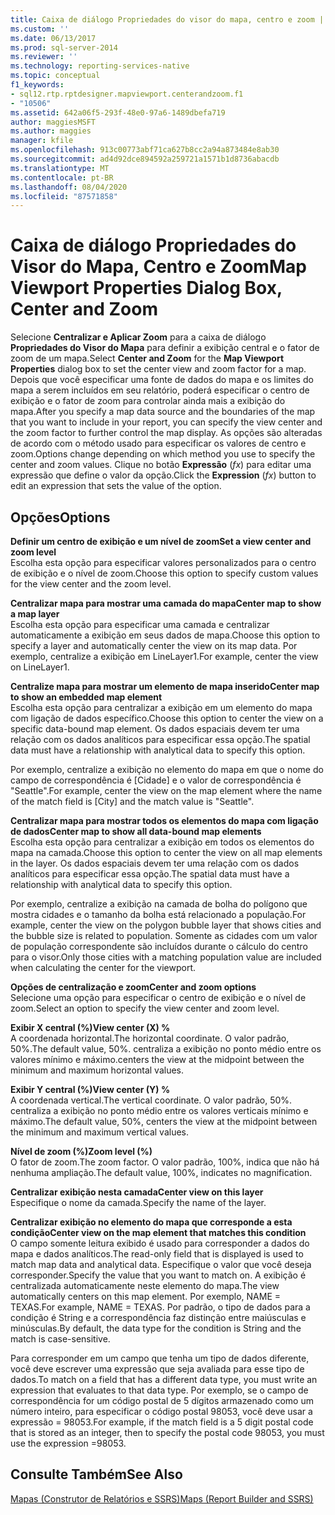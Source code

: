 ```yaml
---
title: Caixa de diálogo Propriedades do visor do mapa, centro e zoom | Microsoft Docs
ms.custom: ''
ms.date: 06/13/2017
ms.prod: sql-server-2014
ms.reviewer: ''
ms.technology: reporting-services-native
ms.topic: conceptual
f1_keywords:
- sql12.rtp.rptdesigner.mapviewport.centerandzoom.f1
- "10506"
ms.assetid: 642a06f5-293f-48e0-97a6-1489dbefa719
author: maggiesMSFT
ms.author: maggies
manager: kfile
ms.openlocfilehash: 913c00773abf71ca627b8cc2a94a873484e8ab30
ms.sourcegitcommit: ad4d92dce894592a259721a1571b1d8736abacdb
ms.translationtype: MT
ms.contentlocale: pt-BR
ms.lasthandoff: 08/04/2020
ms.locfileid: "87571858"
---
```

# <a name="map-viewport-properties-dialog-box-center-and-zoom"></a><span data-ttu-id="ffcea-102">Caixa de diálogo Propriedades do Visor do Mapa, Centro e Zoom</span><span class="sxs-lookup"><span data-stu-id="ffcea-102">Map Viewport Properties Dialog Box, Center and Zoom</span></span>
  <span data-ttu-id="ffcea-103">Selecione **Centralizar e Aplicar Zoom** para a caixa de diálogo **Propriedades do Visor do Mapa** para definir a exibição central e o fator de zoom de um mapa.</span><span class="sxs-lookup"><span data-stu-id="ffcea-103">Select **Center and Zoom** for the **Map Viewport Properties** dialog box to set the center view and zoom factor for a map.</span></span> <span data-ttu-id="ffcea-104">Depois que você especificar uma fonte de dados do mapa e os limites do mapa a serem incluídos em seu relatório, poderá especificar o centro de exibição e o fator de zoom para controlar ainda mais a exibição do mapa.</span><span class="sxs-lookup"><span data-stu-id="ffcea-104">After you specify a map data source and the boundaries of the map that you want to include in your report, you can specify the view center and the zoom factor to further control the map display.</span></span> <span data-ttu-id="ffcea-105">As opções são alteradas de acordo com o método usado para especificar os valores de centro e zoom.</span><span class="sxs-lookup"><span data-stu-id="ffcea-105">Options change depending on which method you use to specify the center and zoom values.</span></span> <span data-ttu-id="ffcea-106">Clique no botão **Expressão** (*fx*) para editar uma expressão que define o valor da opção.</span><span class="sxs-lookup"><span data-stu-id="ffcea-106">Click the **Expression** (*fx*) button to edit an expression that sets the value of the option.</span></span>  
  
## <a name="options"></a><span data-ttu-id="ffcea-107">Opções</span><span class="sxs-lookup"><span data-stu-id="ffcea-107">Options</span></span>  
 <span data-ttu-id="ffcea-108">**Definir um centro de exibição e um nível de zoom**</span><span class="sxs-lookup"><span data-stu-id="ffcea-108">**Set a view center and zoom level**</span></span>  
 <span data-ttu-id="ffcea-109">Escolha esta opção para especificar valores personalizados para o centro de exibição e o nível de zoom.</span><span class="sxs-lookup"><span data-stu-id="ffcea-109">Choose this option to specify custom values for the view center and the zoom level.</span></span>  
  
 <span data-ttu-id="ffcea-110">**Centralizar mapa para mostrar uma camada do mapa**</span><span class="sxs-lookup"><span data-stu-id="ffcea-110">**Center map to show a map layer**</span></span>  
 <span data-ttu-id="ffcea-111">Escolha esta opção para especificar uma camada e centralizar automaticamente a exibição em seus dados de mapa.</span><span class="sxs-lookup"><span data-stu-id="ffcea-111">Choose this option to specify a layer and automatically center the view on its map data.</span></span> <span data-ttu-id="ffcea-112">Por exemplo, centralize a exibição em LineLayer1.</span><span class="sxs-lookup"><span data-stu-id="ffcea-112">For example, center the view on LineLayer1.</span></span>  
  
 <span data-ttu-id="ffcea-113">**Centralize mapa para mostrar um elemento de mapa inserido**</span><span class="sxs-lookup"><span data-stu-id="ffcea-113">**Center map to show an embedded map element**</span></span>  
 <span data-ttu-id="ffcea-114">Escolha esta opção para centralizar a exibição em um elemento do mapa com ligação de dados específico.</span><span class="sxs-lookup"><span data-stu-id="ffcea-114">Choose this option to center the view on a specific data-bound map element.</span></span> <span data-ttu-id="ffcea-115">Os dados espaciais devem ter uma relação com os dados analíticos para especificar essa opção.</span><span class="sxs-lookup"><span data-stu-id="ffcea-115">The spatial data must have a relationship with analytical data to specify this option.</span></span>  
  
 <span data-ttu-id="ffcea-116">Por exemplo, centralize a exibição no elemento do mapa em que o nome do campo de correspondência é [Cidade] e o valor de correspondência é "Seattle".</span><span class="sxs-lookup"><span data-stu-id="ffcea-116">For example, center the view on the map element where the name of the match field is [City] and the match value is "Seattle".</span></span>  
  
 <span data-ttu-id="ffcea-117">**Centralizar mapa para mostrar todos os elementos do mapa com ligação de dados**</span><span class="sxs-lookup"><span data-stu-id="ffcea-117">**Center map to show all data-bound map elements**</span></span>  
 <span data-ttu-id="ffcea-118">Escolha esta opção para centralizar a exibição em todos os elementos do mapa na camada.</span><span class="sxs-lookup"><span data-stu-id="ffcea-118">Choose this option to center the view on all map elements in the layer.</span></span> <span data-ttu-id="ffcea-119">Os dados espaciais devem ter uma relação com os dados analíticos para especificar essa opção.</span><span class="sxs-lookup"><span data-stu-id="ffcea-119">The spatial data must have a relationship with analytical data to specify this option.</span></span>  
  
 <span data-ttu-id="ffcea-120">Por exemplo, centralize a exibição na camada de bolha do polígono que mostra cidades e o tamanho da bolha está relacionado a população.</span><span class="sxs-lookup"><span data-stu-id="ffcea-120">For example, center the view on the polygon bubble layer that shows cities and the bubble size is related to population.</span></span> <span data-ttu-id="ffcea-121">Somente as cidades com um valor de população correspondente são incluídos durante o cálculo do centro para o visor.</span><span class="sxs-lookup"><span data-stu-id="ffcea-121">Only those cities with a matching population value are included when calculating the center for the viewport.</span></span>  
  
 <span data-ttu-id="ffcea-122">**Opções de centralização e zoom**</span><span class="sxs-lookup"><span data-stu-id="ffcea-122">**Center and zoom options**</span></span>  
 <span data-ttu-id="ffcea-123">Selecione uma opção para especificar o centro de exibição e o nível de zoom.</span><span class="sxs-lookup"><span data-stu-id="ffcea-123">Select an option to specify the view center and zoom level.</span></span>  
  
 <span data-ttu-id="ffcea-124">**Exibir X central (%)**</span><span class="sxs-lookup"><span data-stu-id="ffcea-124">**View center (X) %**</span></span>  
 <span data-ttu-id="ffcea-125">A coordenada horizontal.</span><span class="sxs-lookup"><span data-stu-id="ffcea-125">The horizontal coordinate.</span></span> <span data-ttu-id="ffcea-126">O valor padrão, 50%.</span><span class="sxs-lookup"><span data-stu-id="ffcea-126">The default value, 50%.</span></span> <span data-ttu-id="ffcea-127">centraliza a exibição no ponto médio entre os valores mínimo e máximo.</span><span class="sxs-lookup"><span data-stu-id="ffcea-127">centers the view at the midpoint between the minimum and maximum horizontal values.</span></span>  
  
 <span data-ttu-id="ffcea-128">**Exibir Y central (%)**</span><span class="sxs-lookup"><span data-stu-id="ffcea-128">**View center (Y) %**</span></span>  
 <span data-ttu-id="ffcea-129">A coordenada vertical.</span><span class="sxs-lookup"><span data-stu-id="ffcea-129">The vertical coordinate.</span></span> <span data-ttu-id="ffcea-130">O valor padrão, 50%. centraliza a exibição no ponto médio entre os valores verticais mínimo e máximo.</span><span class="sxs-lookup"><span data-stu-id="ffcea-130">The default value, 50%, centers the view at the midpoint between the minimum and maximum vertical values.</span></span>  
  
 <span data-ttu-id="ffcea-131">**Nível de zoom (%)**</span><span class="sxs-lookup"><span data-stu-id="ffcea-131">**Zoom level (%)**</span></span>  
 <span data-ttu-id="ffcea-132">O fator de zoom.</span><span class="sxs-lookup"><span data-stu-id="ffcea-132">The zoom factor.</span></span> <span data-ttu-id="ffcea-133">O valor padrão, 100%, indica que não há nenhuma ampliação.</span><span class="sxs-lookup"><span data-stu-id="ffcea-133">The default value, 100%, indicates no magnification.</span></span>  
  
 <span data-ttu-id="ffcea-134">**Centralizar exibição nesta camada**</span><span class="sxs-lookup"><span data-stu-id="ffcea-134">**Center view on this layer**</span></span>  
 <span data-ttu-id="ffcea-135">Especifique o nome da camada.</span><span class="sxs-lookup"><span data-stu-id="ffcea-135">Specify the name of the layer.</span></span>  
  
 <span data-ttu-id="ffcea-136">**Centralizar exibição no elemento do mapa que corresponde a esta condição**</span><span class="sxs-lookup"><span data-stu-id="ffcea-136">**Center view on the map element that matches this condition**</span></span>  
 <span data-ttu-id="ffcea-137">O campo somente leitura exibido é usado para corresponder a dados do mapa e dados analíticos.</span><span class="sxs-lookup"><span data-stu-id="ffcea-137">The read-only field that is displayed is used to match map data and analytical data.</span></span> <span data-ttu-id="ffcea-138">Especifique o valor que você deseja corresponder.</span><span class="sxs-lookup"><span data-stu-id="ffcea-138">Specify the value that you want to match on.</span></span> <span data-ttu-id="ffcea-139">A exibição é centralizada automaticamente neste elemento do mapa.</span><span class="sxs-lookup"><span data-stu-id="ffcea-139">The view automatically centers on this map element.</span></span> <span data-ttu-id="ffcea-140">Por exemplo, NAME = TEXAS.</span><span class="sxs-lookup"><span data-stu-id="ffcea-140">For example, NAME = TEXAS.</span></span> <span data-ttu-id="ffcea-141">Por padrão, o tipo de dados para a condição é String e a correspondência faz distinção entre maiúsculas e minúsculas.</span><span class="sxs-lookup"><span data-stu-id="ffcea-141">By default, the data type for the condition is String and the match is case-sensitive.</span></span>  
  
 <span data-ttu-id="ffcea-142">Para corresponder em um campo que tenha um tipo de dados diferente, você deve escrever uma expressão que seja avaliada para esse tipo de dados.</span><span class="sxs-lookup"><span data-stu-id="ffcea-142">To match on a field that has a different data type, you must write an expression that evaluates to that data type.</span></span> <span data-ttu-id="ffcea-143">Por exemplo, se o campo de correspondência for um código postal de 5 dígitos armazenado como um número inteiro, para especificar o código postal 98053, você deve usar a expressão = 98053.</span><span class="sxs-lookup"><span data-stu-id="ffcea-143">For example, if the match field is a 5 digit postal code that is stored as an integer, then to specify the postal code 98053, you must use the expression =98053.</span></span>  
  
## <a name="see-also"></a><span data-ttu-id="ffcea-144">Consulte Também</span><span class="sxs-lookup"><span data-stu-id="ffcea-144">See Also</span></span>  
 [<span data-ttu-id="ffcea-145">Mapas &#40;Construtor de Relatórios e SSRS&#41;</span><span class="sxs-lookup"><span data-stu-id="ffcea-145">Maps &#40;Report Builder and SSRS&#41;</span></span>](report-design/maps-report-builder-and-ssrs.md)  
  
  
